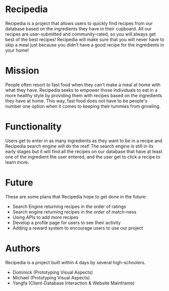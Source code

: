 # Recipedia
Recipedia is a project that allows users to quickly find recipes from our database based on the ingredients they have in their cupboard. All our recipes are user-submitted and community-rated, so you will always get best of the best recipes! Recipedia will make sure that you will never have to skip a meal just because you didn't have a good recipe for the ingredients in your home!

# Mission
People often resort to fast food when they can't make a meal at home with what they have. Recipedia seeks to empower those individuals to eat in a more healthy style by providing them with recipes based on the ingredients they have at home. This way, fast food does not have to be people's number one option when it comes to keeping their tummies from growling.

# Functionality
Users get to enter in as many ingredients as they want to be in a recipe and Recipedia search engine will do the rest! The search engine is still in its early stages but it will find all the recipes on our database that have at least one of the ingredient the user entered, and the user get to click a recipe to learn more.

# Future
These are some plans that Recipedia hope to get done in the future:
- Search Engine returning recipes in the order of ratings
- Search engine returning recipes in the order of match-ness
- Using APIs to add more recipes
- Develop a profile page for users to see their activity
- Adding a reward system to encourage users to use our project

# Authors
Recipedia is a project built within 4 days by several high-schoolers.
- Dominick (Prototyping Visual Aspects)
- Michael (Prototyping Visual Aspects)
- Yangfa (Client-Database Interaction & Website Mainframe)
